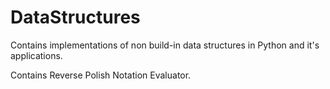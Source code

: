 # DataStructures
Contains implementations of non build-in data structures in Python and it's applications.

Contains Reverse Polish Notation Evaluator.
